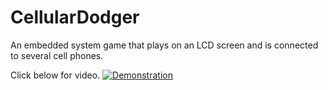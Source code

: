 # CellularDodger

An embedded system game that plays on an LCD screen and is connected to several cell phones.

Click below for video.
[![Demonstration](https://github.com/danialesaid/CellularDodger/blob/master/CellularDodgerGame.PNG)](https://youtu.be/Ek7ez1i50qI)
